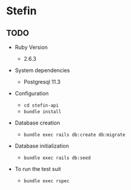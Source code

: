 # Stefin

## TODO

* Ruby Version
  - 2.6.3

* System dependencies
  - Postgresql 11.3

* Configuration
  - `cd stefin-api`
  - `bundle install`

* Database creation
  - `bundle exec rails db:create db:migrate`

* Database initialization
  - `bundle exec rails db:seed`

* To run the test suit
  - `bundle exec rspec`
